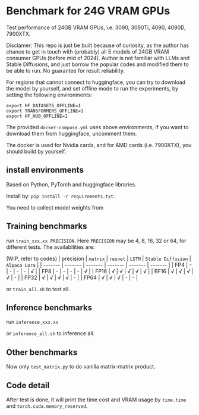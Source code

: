 # Benchmark for 24G VRAM GPUs

Test performance of 24GB VRAM GPUs, i.e. 3090, 3090Ti, 4090, 4090D, 7900XTX.

Disclamer: This repo is just be built because of curiosity, as the author has chance
to get in touch with (probably) all 5 models of 24GB VRAM consumer GPUs (before mid of 
2024). Author is not familiar with LLMs and Stable Diffusions, and just borrow the 
popular codes and modified them to be able to run. No guarantee for result reliability.

For regions that cannot connect to huggingface, you can try to download the model by 
yourself, and set offline mode to run the experiments, by setting the following 
environments:
```
export HF_DATASETS_OFFLINE=1 
export TRANSFORMERS_OFFLINE=1 
export HF_HUB_OFFLINE=1
```

The provided `docker-compose.yml` uses above environments, if you want to download them
from huggingface, uncomment them.

The docker is used for Nvidia cards, and for AMD cards (i.e. 7900XTX), you should build
by yourself.

## install environments

Based on Python, PyTorch and huggingface libraries.

Install by: `pip install -r requirements.txt`.

You need to collect model weights from 

## Training benchmarks

run `train_xxx.xx PRECISION`. Here `PRECISION` may be 4, 8, 16, 32 or 64, for
different tests. The availabilities are:

(WIP, refer to codes)
| precision | `matrix` | `resnet` | `LSTM` | `Stable Diffusion` | `Alpaca Lora` |
| ------- | ------- | ------- | ------- | ------- | ------- |
| FP4 | - | - | - | - | √ |
| FP8 | - | - | - | - | √ |
| FP16 | √ | √ | √ | √ | √ |
| BF16 | √ | √ | √ | √ | - |
| FP32 | √ | √ | √ | √ | - |
| FP64 | √ | √ | √ | - | - |

or `train_all.sh` to test all.

## Inference benchmarks

run `inference_xxx.xx`

or `inference_all.sh` to inference all.

## Other benchmarks

Now only `test_matrix.py` to do vanilla matrix-matrix product.

## Code detail

After test is done, it will print the time cost and VRAM usage by `time.time` and 
`torch.cuda.memory_reserved`.

